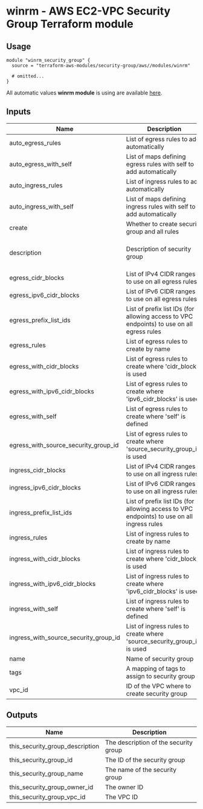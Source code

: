 # winrm - AWS EC2-VPC Security Group Terraform module

## Usage

```hcl
module "winrm_security_group" {
  source = "terraform-aws-modules/security-group/aws//modules/winrm"

  # omitted...
}
```

All automatic values **winrm module** is using are available [here](https://github.com/terraform-aws-modules/terraform-aws-security-group/blob/master/modules/winrm/auto_values.tf).

<!-- BEGINNING OF PRE-COMMIT-TERRAFORM DOCS HOOK -->

## Inputs

| Name | Description | Type | Default | Required |
|------|-------------|:----:|:-----:|:-----:|
| auto_egress_rules | List of egress rules to add automatically | list | `<list>` | no |
| auto_egress_with_self | List of maps defining egress rules with self to add automatically | list | `<list>` | no |
| auto_ingress_rules | List of ingress rules to add automatically | list | `<list>` | no |
| auto_ingress_with_self | List of maps defining ingress rules with self to add automatically | list | `<list>` | no |
| create | Whether to create security group and all rules | string | `true` | no |
| description | Description of security group | string | `Security Group managed by Terraform` | no |
| egress_cidr_blocks | List of IPv4 CIDR ranges to use on all egress rules | string | `<list>` | no |
| egress_ipv6_cidr_blocks | List of IPv6 CIDR ranges to use on all egress rules | string | `<list>` | no |
| egress_prefix_list_ids | List of prefix list IDs (for allowing access to VPC endpoints) to use on all egress rules | string | `<list>` | no |
| egress_rules | List of egress rules to create by name | string | `<list>` | no |
| egress_with_cidr_blocks | List of egress rules to create where 'cidr_blocks' is used | string | `<list>` | no |
| egress_with_ipv6_cidr_blocks | List of egress rules to create where 'ipv6_cidr_blocks' is used | string | `<list>` | no |
| egress_with_self | List of egress rules to create where 'self' is defined | string | `<list>` | no |
| egress_with_source_security_group_id | List of egress rules to create where 'source_security_group_id' is used | string | `<list>` | no |
| ingress_cidr_blocks | List of IPv4 CIDR ranges to use on all ingress rules | string | `<list>` | no |
| ingress_ipv6_cidr_blocks | List of IPv6 CIDR ranges to use on all ingress rules | string | `<list>` | no |
| ingress_prefix_list_ids | List of prefix list IDs (for allowing access to VPC endpoints) to use on all ingress rules | string | `<list>` | no |
| ingress_rules | List of ingress rules to create by name | string | `<list>` | no |
| ingress_with_cidr_blocks | List of ingress rules to create where 'cidr_blocks' is used | string | `<list>` | no |
| ingress_with_ipv6_cidr_blocks | List of ingress rules to create where 'ipv6_cidr_blocks' is used | string | `<list>` | no |
| ingress_with_self | List of ingress rules to create where 'self' is defined | string | `<list>` | no |
| ingress_with_source_security_group_id | List of ingress rules to create where 'source_security_group_id' is used | string | `<list>` | no |
| name | Name of security group | string | - | yes |
| tags | A mapping of tags to assign to security group | string | `<map>` | no |
| vpc_id | ID of the VPC where to create security group | string | - | yes |

## Outputs

| Name | Description |
|------|-------------|
| this_security_group_description | The description of the security group |
| this_security_group_id | The ID of the security group |
| this_security_group_name | The name of the security group |
| this_security_group_owner_id | The owner ID |
| this_security_group_vpc_id | The VPC ID |

<!-- END OF PRE-COMMIT-TERRAFORM DOCS HOOK -->
